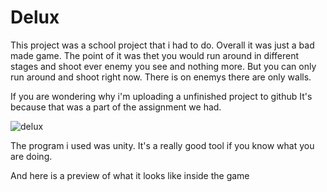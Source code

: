 # Delux
This project was a school project that i had to do. Overall it was just a bad made game.
The point of it was thet you would run around in different stages and shoot ever enemy you see and nothing more.
But you can only run around and shoot right now. There is on enemys there are only walls.

If you are wondering why i'm uploading a unfinished project to github
It's because that was a part of the assignment we had.

![delux](https://cloud.githubusercontent.com/assets/28100937/25702933/a0fae3f2-30d3-11e7-8e2b-d0400f5e85c2.png)


The program i used was unity. It's a really good tool if you know what you are doing.


And here is a preview of what it looks like inside the game
